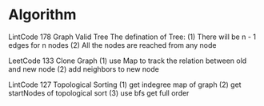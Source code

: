 # Algorithm
LintCode 178 Graph Valid Tree
    The defination of Tree:
        (1) There will be n - 1 edges for n nodes
        (2) All the nodes are reached from any node

LeetCode 133 Clone Graph
    (1) use Map to track the relation between old and new node
    (2) add neighbors to new node


LintCode 127 Topological Sorting
    (1) get indegree map of graph
    (2) get startNodes of topological sort
    (3) use bfs get full order